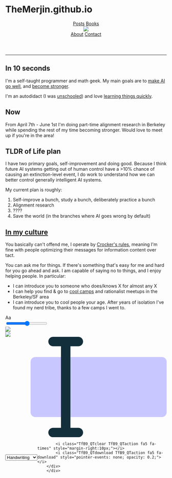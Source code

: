 ﻿# TheMerjin.github.io

 <!DOCTYPE HTML>
<html lang="en" class="astro-6CYKXOT7"><head>
<meta charset="UTF-8">
<meta name="viewport" content="width=device-width">
<meta name="generator" content="Astro v1.1.3">
<meta name="description" content="Born too late to explore Earth; born too early to explore the galaxy; born just the right time to save humanity.">
<meta name="og:image" content="https://uli.rocks/images/profile.png">
<link rel="stylesheet" href="https://cdn.jsdelivr.net/npm/katex@0.16.0/dist/katex.min.css">
<script async="" defer="" data-domain="uli.rocks" src="https://a.nerdsniper.net/a.js"></script>
<title>About Uli</title>
<link rel="stylesheet" href="/assets/94c643ee.62448b09.css"></head>
<body class="astro-6CYKXOT7">
<header class="astro-6CYKXOT7">
<nav class="astro-RCP4R47P">
<div class="left astro-RCP4R47P">
<a href="/" class="astro-RCP4R47P">Posts</a>
<a href="/books" class="astro-RCP4R47P">Books</a>
</div>
<div class="middle astro-RCP4R47P">
<a href="/" class="astro-RCP4R47P"><img src="/images/profile.png" class="astro-RCP4R47P"></a>
</div>
<div class="right astro-RCP4R47P">
<a href="/about" class="astro-RCP4R47P">About</a>
<a href="/contact" class="astro-RCP4R47P">Contact</a>
</div>
</nav>
</header>
<hr class="astro-6CYKXOT7">
<main class="astro-6CYKXOT7">
<h2 id="in-10-seconds">In 10 seconds</h2>
<p>I'm a self-taught programmer and math geek. My main goals are to <a href="https://en.m.wikipedia.org/wiki/AI_alignment">make AI go well</a>, and <a href="https://www.lesswrong.com/posts/DoLQN5ryZ9XkZjq5h/tsuyoku-naritai-i-want-to-become-stronger">become stronger</a>.</p>
<p>I'm an autodidact (I was <a href="https://en.wikipedia.org/wiki/Unschooling">unschooled</a>) and love <a href="https://www.scotthyoung.com/blog/myprojects/mit-challenge-2">learning things quickly</a>.</p>
<h2 id="now">Now</h2>
<p>From April 7th - June 1st I'm doing part-time alignment research in Berkeley while spending the rest of my time becoming stronger. Would love to meet up if you're in the area!</p>
<h2 id="tldr-of-life-plan">TLDR of Life plan</h2>
<p>I have two primary goals, self-improvement and doing good. Because I think future AI systems getting out of human control have a &gt;10% chance of causing an extinction-level event, I do work to understand how we can better control generally intelligent AI systems.</p>
<p>My current plan is roughly:</p>
<ol>
<li>Self-improve a bunch, study a bunch, deliberately practice a bunch</li>
<li>Alignment research</li>
<li>????</li>
<li>Save the world (in the branches where AI goes wrong by default)</li>
</ol>
<h2 id="in-my-culture"><a href="https://medium.com/@ThingMaker/in-my-culture-29c6464072b2">In my culture</a></h2>
<p>You basically can't offend me, I operate by <a href="https://wiki.lesswrong.com/wiki/Crocker%27s_rules">Crocker's rules</a>, meaning I'm fine with people optimizing their messages for information content over tact.</p>
<p>You can ask me for things. If there's something that's easy for me and hard for you go ahead and ask. I am capable of saying no to things, and I enjoy helping people. In particular:</p>
<ul>
<li>I can introduce you to someone who does/knows X for almost any X</li>
<li>I can help you find &amp; go to <a href="https://warp.camp">cool camps</a> and rationalist meetups in the Berkeley/SF area</li>
<li>I can introduce you to cool people your age. After years of isolation I've found my nerd tribe, thanks to a few camps I went to.</li>
</ul>
</main>
<div id="Spade-active"></div><main style="flex: 0 0 auto; padding: 0px;"><canvas id="defaultCanvas0" class="p5Canvas" style="width: 400px; height: 1368px; position: absolute; left: 0px; top: 0px; pointer-events: none; z-index: 9999;" width="800" height="2736"></canvas></main><div id="TfB9_QTcontainer" style="left: -9.5vw;"><!-- display flex -->
<div class="TfB9_QTtab"><i style="color:white;font-size:0.75vw" class="fas5 fa-caret-left"></i></div>
<div class="TfB9_QTcoloroptions-container">
    <div class="TfB9_QTcoloroptions" id="TfB9_QTpurple"></div>
    <div class="TfB9_QTcoloroptions" id="TfB9_QTblue"></div>
    <div class="TfB9_QTcoloroptions" id="TfB9_QTred"></div>
    <div class="TfB9_QTcoloroptions" id="TfB9_QTorange"></div>
    <div class="TfB9_QTcoloroptions" id="TfB9_QTyellow"></div>
    <div class="TfB9_QTcoloroptions" id="TfB9_QTgreen"></div>
    <div class="TfB9_QTcoloroptions" id="TfB9_QTblack"></div>
    <div class="TfB9_QTcoloroptions" id="TfB9_QTwhite"></div>
</div>
<div class="TfB9_QTcolor">
    <div style="background-color: rgb(0, 0, 0);"></div>
</div>
<div class="TfB9_QTfontContainer">
    <div class="TfB9_QTletter">Aa</div>
    <div class="TfB9_QTdot">
        <div></div>
    </div>
    <div class="TfB9_QTslider">
        <input type="range" min="1" max="30" orient="vertical">
    </div>
    <div class="TfB9_QTfontOK">
        <img src="chrome-extension://kamhfnamfpipghhnbaolbgemgnafkejo/images/check-blue.png">
    </div>
</div>
<div class="TfB9_QTfontsize">
    <img src="chrome-extension://kamhfnamfpipghhnbaolbgemgnafkejo/images/squiggly2.png">
</div>
<img class="TfB9_QTtool TfB9_QT" id="TfB9_QTwriting" src="chrome-extension://kamhfnamfpipghhnbaolbgemgnafkejo/images/writing.svg" style="display: none;">
<img class="TfB9_QTtool TfB9_QT" style="transform: scaleY(-1); display: none;" id="TfB9_QThighlight" src="chrome-extension://kamhfnamfpipghhnbaolbgemgnafkejo/images/highlight.svg">
<svg id="TfB9_QTtext" version="1.1" xmlns="http://www.w3.org/2000/svg" xmlns:xlink="http://www.w3.org/1999/xlink" x="0px" y="0px" viewBox="0 0 38.4 23.939" enable-background="new 0 0 38.4 23.939" xml:space="preserve">
    <g class="TfB9_QT "><!-- fix size of viewbox -->
    <path class="TfB9_QTexpand-text" fill="#C9C7FF" d="M37.275,4.819H7.125C6.503,4.819,6,5.322,6,5.945v12.05c0,0.621,0.504,1.125,1.125,1.125h30.15
        c0.621,0,1.125-0.504,1.125-1.125V5.945C38.4,5.322,37.896,4.819,37.275,4.819z"></path>
    <path fill="#132F3B" d="M17.38,21.69h-1.889V2.249h1.889c0.621,0,1.125-0.503,1.125-1.124c0-0.622-0.504-1.126-1.125-1.126h-6.026
        c-0.621,0-1.125,0.504-1.125,1.126c0,0.621,0.504,1.124,1.125,1.124h1.887V21.69h-1.887c-0.621,0-1.125,0.502-1.125,1.125
        c0,0.621,0.504,1.125,1.125,1.125h6.026c0.621,0,1.125-0.504,1.125-1.125C18.505,22.192,18.001,21.69,17.38,21.69z"></path>
    </g>
</svg>
<img style="transform: scaleY(-1); display: none;" class="TfB9_QTtool TfB9_QT" id="TfB9_QTerase" src="chrome-extension://kamhfnamfpipghhnbaolbgemgnafkejo/images/pinkeraser.svg">
<div id="TfB9_QTmove-container">
<i id="TfB9_QTmove" class="fas5 fa-pencil-ruler"></i></div>

<div id="TfB9_QTback-forward">
    <div>
        <img class="TfB9_QT" id="TfB9_QTback" src="chrome-extension://kamhfnamfpipghhnbaolbgemgnafkejo/images/back.png" alt="">
    </div>
    <div>
        <img class="TfB9_QT" id="TfB9_QTforward" src="chrome-extension://kamhfnamfpipghhnbaolbgemgnafkejo/images/forward.png" alt="">
    </div>
</div>
</div>
    <div class="TfB9_QTmenu-container" id="TfB9_QTspade-menu">
        <div style="display:flex; align-items:center">
        
<select id="Spade-font-select">
	<option style="font-family: handwriting;">Handwriting</option><option style="font-family: lato;">Lato</option><option style="font-family: roboto;">Roboto</option><option style="font-family: merriweather;">Merriweather</option><option style="font-family: opensans;">OpenSans</option><option style="font-family: oswald;">Oswald</option><option style="font-family: poppins;">Poppins</option><option style="font-family: raleway;">Raleway</option></select>
  
            <i class="TfB9_QTclear TfB9_QTaction fa5 fa-times" style="margin-right:10px;"></i>
            <i class="TfB9_QTdownload TfB9_QTaction fa5 fa-download" style="pointer-events: none; opacity: 0.2;"></i>
        </div>
        </div> 
<span id="PING_IFRAME_FORM_DETECTION" style="display: none;"></span></body></html>
 
